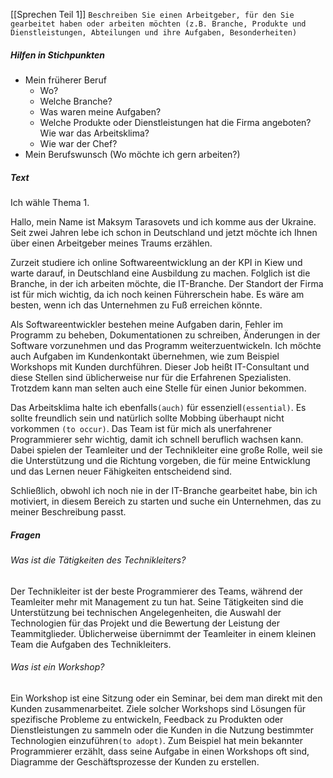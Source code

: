 [[Sprechen Teil 1]]
`Beschreiben Sie einen Arbeitgeber, für den Sie gearbeitet haben oder arbeiten möchten (z.B. Branche, Produkte und Dienstleistungen, Abteilungen und ihre Aufgaben, Besonderheiten)`
##### Hilfen in Stichpunkten
- Mein früherer Beruf
	- Wo? 
	- Welche Branche? 
	- Was waren meine Aufgaben? 
	- Welche Produkte oder Dienstleistungen hat die Firma angeboten? Wie war das Arbeitsklima?
	- Wie war der Chef?
- Mein Berufswunsch (Wo möchte ich gern arbeiten?)
##### Text
Ich wähle Thema 1.

Hallo, mein Name ist Maksym Tarasovets und ich komme aus der Ukraine. Seit zwei Jahren lebe ich schon in Deutschland und jetzt möchte ich Ihnen über einen Arbeitgeber meines Traums erzählen.

Zurzeit studiere ich online Softwareentwicklung an der KPI in Kiew und warte darauf, in Deutschland eine Ausbildung zu machen. Folglich ist die Branche, in der ich arbeiten möchte, die IT-Branche. Der Standort der Firma ist für mich wichtig, da ich noch keinen Führerschein habe. Es wäre am besten, wenn ich das Unternehmen zu Fuß erreichen könnte.

Als Softwareentwickler bestehen meine Aufgaben darin, Fehler im Programm zu beheben, Dokumentationen zu schreiben, Änderungen in der Software vorzunehmen und das Programm weiterzuentwickeln. Ich möchte auch Aufgaben im Kundenkontakt übernehmen, wie zum Beispiel Workshops mit Kunden durchführen. Dieser Job heißt IT-Consultant und diese Stellen sind üblicherweise nur für die Erfahrenen Spezialisten. Trotzdem kann man selten auch eine Stelle für einen Junior bekommen.

Das Arbeitsklima halte ich ebenfalls`(auch)` für essenziell`(essential)`. Es sollte freundlich sein und natürlich sollte Mobbing überhaupt nicht vorkommen `(to occur)`. Das Team ist für mich als unerfahrener Programmierer sehr wichtig, damit ich schnell beruflich wachsen kann. Dabei spielen der Teamleiter und der Technikleiter eine große Rolle, weil sie die Unterstützung und die Richtung vorgeben, die für meine Entwicklung und das Lernen neuer Fähigkeiten entscheidend sind.

Schließlich, obwohl ich noch nie in der IT-Branche gearbeitet habe, bin ich motiviert, in diesem Bereich zu starten und suche ein Unternehmen, das zu meiner Beschreibung passt.
##### Fragen
###### Was ist die Tätigkeiten des Technikleiters?
Der Technikleiter ist der beste Programmierer des Teams, während der Teamleiter mehr mit Management zu tun hat. Seine Tätigkeiten sind die Unterstützung bei technischen Angelegenheiten, die Auswahl der Technologien für das Projekt und die Bewertung der Leistung der Teammitglieder. Üblicherweise übernimmt der Teamleiter in einem kleinen Team die Aufgaben des Technikleiters.
###### Was ist ein Workshop?
Ein Workshop ist eine Sitzung oder ein Seminar, bei dem man direkt mit den Kunden zusammenarbeitet. Ziele solcher Workshops sind Lösungen für spezifische Probleme zu entwickeln, Feedback zu Produkten oder Dienstleistungen zu sammeln oder die Kunden in die Nutzung bestimmter Technologien einzuführen`(to adopt)`. Zum Beispiel hat mein bekannter Programmierer erzählt, dass seine Aufgabe in einen Workshops oft  sind, Diagramme der Geschäftsprozesse der Kunden zu erstellen.